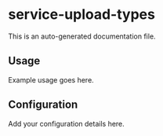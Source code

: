 # service-upload-types

This is an auto-generated documentation file.

## Usage

Example usage goes here.

## Configuration

Add your configuration details here.